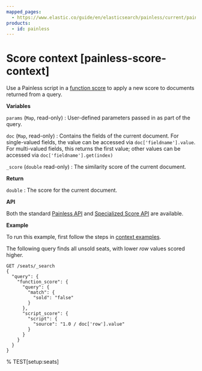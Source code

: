```yaml
---
mapped_pages:
  - https://www.elastic.co/guide/en/elasticsearch/painless/current/painless-score-context.html
products:
  - id: painless
---
```


# Score context [painless-score-context]

Use a Painless script in a [function score](/reference/query-languages/query-dsl/query-dsl-function-score-query.md) to apply a new score to documents returned from a query.

**Variables**

`params` (`Map`, read-only)
:   User-defined parameters passed in as part of the query.

`doc` (`Map`, read-only)
:   Contains the fields of the current document. For single-valued fields, the value can be accessed via `doc['fieldname'].value`. For multi-valued fields, this returns the first value; other values can be accessed via `doc['fieldname'].get(index)`

`_score` (`double` read-only)
:   The similarity score of the current document.

**Return**

`double`
:   The score for the current document.

**API**

Both the standard [Painless API](https://www.elastic.co/guide/en/elasticsearch/painless/current/painless-api-reference-shared.html) and [Specialized Score API](https://www.elastic.co/guide/en/elasticsearch/painless/current/painless-api-reference-score.html) are available.

**Example**

To run this example, first follow the steps in [context examples](/reference/scripting-languages/painless/painless-context-examples.md).

The following query finds all unsold seats, with lower *row* values scored higher.

```console
GET /seats/_search
{
  "query": {
    "function_score": {
      "query": {
        "match": {
          "sold": "false"
        }
      },
      "script_score": {
        "script": {
          "source": "1.0 / doc['row'].value"
        }
      }
    }
  }
}
```
% TEST[setup:seats]

